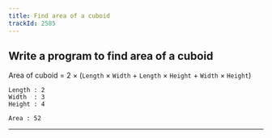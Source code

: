 ```yaml
---
title: Find area of a cuboid
trackId: 2585
---
```


## Write a program to find area of a cuboid

Area of cuboid = 2 × (`Length` × `Width` + `Length` × `Height` + `Width` × `Height`)

```
Length : 2
Width  : 3
Height : 4

Area : 52
```

---

